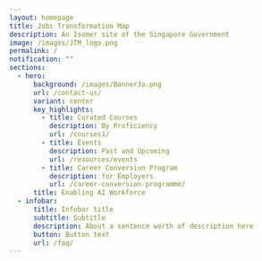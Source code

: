 ```yaml
---
layout: homepage
title: Jobs Transformation Map
description: An Isomer site of the Singapore Government
image: /images/JTM_logo.png
permalink: /
notification: ""
sections:
  - hero:
      background: /images/Banner3a.png
      url: /contact-us/
      variant: center
      key_highlights:
        - title: Curated Courses
          description: By Proficiency
          url: /courses1/
        - title: Events
          description: Past and Upcoming
          url: /resources/events
        - title: Career Conversion Program
          description: for Employers
          url: /career-conversion-programme/
      title: Enabling AI Workforce
  - infobar:
      title: Infobar title
      subtitle: Subtitle
      description: About a sentence worth of description here
      button: Button text
      url: /faq/
---
```

